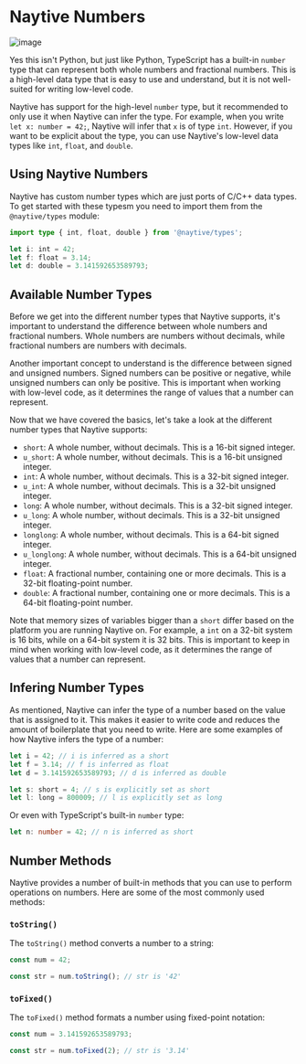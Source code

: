 # Naytive Numbers

![image](https://github.com/user-attachments/assets/cede7f89-b48c-498b-97db-0abb6cc2d85f)

Yes this isn't Python, but just like Python, TypeScript has a built-in `number` type that can represent both whole numbers and fractional numbers. This is a high-level data type that is easy to use and understand, but it is not well-suited for writing low-level code.

Naytive has support for the high-level `number` type, but it recommended to only use it when Naytive can infer the type. For example, when you write `let x: number = 42;`, Naytive will infer that `x` is of type `int`. However, if you want to be explicit about the type, you can use Naytive's low-level data types like `int`, `float`, and `double`.

## Using Naytive Numbers

Naytive has custom number types which are just ports of C/C++ data types. To get started with these typesm you need to import them from the `@naytive/types` module:

```ts
import type { int, float, double } from '@naytive/types';

let i: int = 42;
let f: float = 3.14;
let d: double = 3.141592653589793;
```

## Available Number Types

Before we get into the different number types that Naytive supports, it's important to understand the difference between whole numbers and fractional numbers. Whole numbers are numbers without decimals, while fractional numbers are numbers with decimals.

Another important concept to understand is the difference between signed and unsigned numbers. Signed numbers can be positive or negative, while unsigned numbers can only be positive. This is important when working with low-level code, as it determines the range of values that a number can represent.

Now that we have covered the basics, let's take a look at the different number types that Naytive supports:

- `short`: A whole number, without decimals. This is a 16-bit signed integer.
- `u_short`: A whole number, without decimals. This is a 16-bit unsigned integer.
- `int`: A whole number, without decimals. This is a 32-bit signed integer.
- `u_int`: A whole number, without decimals. This is a 32-bit unsigned integer.
- `long`: A whole number, without decimals. This is a 32-bit signed integer.
- `u_long`: A whole number, without decimals. This is a 32-bit unsigned integer.
- `longlong`: A whole number, without decimals. This is a 64-bit signed integer.
- `u_longlong`: A whole number, without decimals. This is a 64-bit unsigned integer.
- `float`: A fractional number, containing one or more decimals. This is a 32-bit floating-point number.
- `double`: A fractional number, containing one or more decimals. This is a 64-bit floating-point number.

Note that memory sizes of variables bigger than a `short` differ based on the platform you are running Naytive on. For example, a `int` on a 32-bit system is 16 bits, while on a 64-bit system it is 32 bits. This is important to keep in mind when working with low-level code, as it determines the range of values that a number can represent.

## Infering Number Types

As mentioned, Naytive can infer the type of a number based on the value that is assigned to it. This makes it easier to write code and reduces the amount of boilerplate that you need to write. Here are some examples of how Naytive infers the type of a number:

```ts
let i = 42; // i is inferred as a short
let f = 3.14; // f is inferred as float
let d = 3.141592653589793; // d is inferred as double

let s: short = 4; // s is explicitly set as short
let l: long = 800009; // l is explicitly set as long
```

Or even with TypeScript's built-in `number` type:

```ts
let n: number = 42; // n is inferred as short
```

## Number Methods

Naytive provides a number of built-in methods that you can use to perform operations on numbers. Here are some of the most commonly used methods:

### `toString()`

The `toString()` method converts a number to a string:

```ts
const num = 42;

const str = num.toString(); // str is '42'
```

### `toFixed()`

The `toFixed()` method formats a number using fixed-point notation:

```ts
const num = 3.141592653589793;

const str = num.toFixed(2); // str is '3.14'
```
